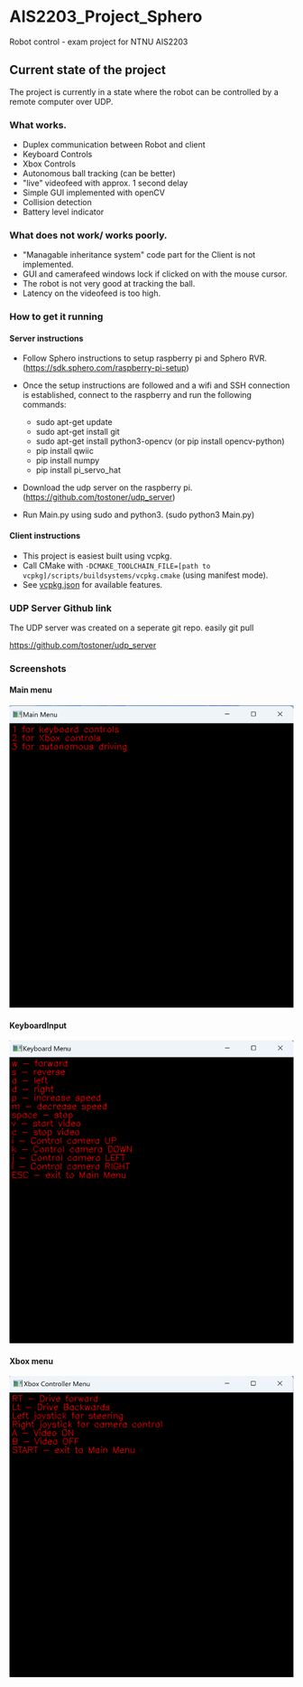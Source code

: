 # AIS2203_Project_Sphero
Robot control - exam project for NTNU AIS2203

## Current state of the project
The project is currently in a state where the robot can be controlled by a remote computer over UDP. 

### What works.
- Duplex communication between Robot and client
- Keyboard Controls
- Xbox Controls
- Autonomous ball tracking (can be better)
- "live" videofeed with approx. 1 second delay
- Simple GUI implemented with openCV
- Collision detection
- Battery level indicator

### What does not work/ works poorly.
- "Managable inheritance system" code part for the Client is not implemented.
- GUI and camerafeed windows lock if clicked on with the mouse cursor.
- The robot is not very good at tracking the ball.
- Latency on the videofeed is too high.

### How to get it running

#### Server instructions
- Follow Sphero instructions to setup raspberry pi and Sphero RVR. (https://sdk.sphero.com/raspberry-pi-setup)
- Once the setup instructions are followed and a wifi and SSH connection is established, connect to the raspberry and run the following commands:
  - sudo apt-get update
  - sudo apt-get install git
  - sudo apt-get install python3-opencv (or pip install opencv-python)
  - pip install qwiic
  - pip install numpy
  - pip install pi_servo_hat

- Download the udp server on the raspberry pi. (https://github.com/tostoner/udp_server)
- Run Main.py using sudo and python3. (sudo python3 Main.py)

#### Client instructions
- This project is easiest built using vcpkg.
- Call CMake with `-DCMAKE_TOOLCHAIN_FILE=[path to vcpkg]/scripts/buildsystems/vcpkg.cmake` (using manifest mode).
- See [vcpkg.json](vcpkg.json) for available features.


### UDP Server Github link
The UDP server was created on a seperate git repo.
easily git pull 

https://github.com/tostoner/udp_server

### Screenshots
#### Main menu
![MainMenu.png](Screenshots/MainMenu.png)
#### KeyboardInput
![KeyboardInput.png](Screenshots/KeyboardInput.png)
#### Xbox menu
![XboxMenu.png](Screenshots/XboxMenu.png)


